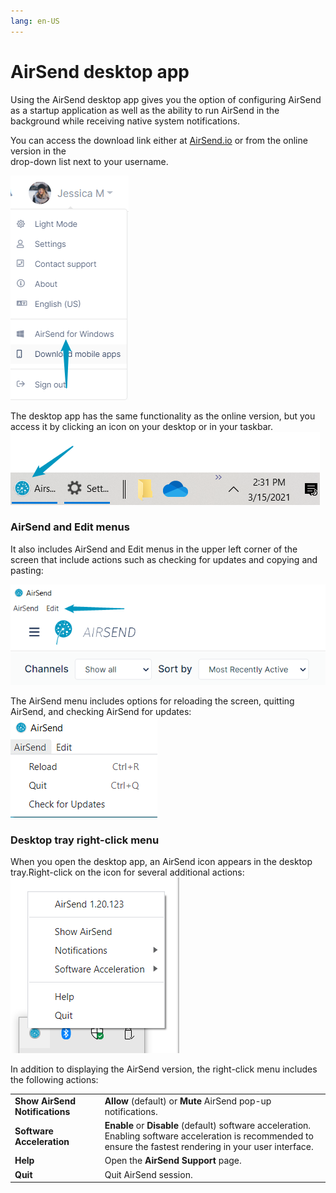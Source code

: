 ```yaml
---
lang: en-US
---
```


# AirSend desktop app

Using the AirSend desktop app gives you the option of configuring AirSend as a startup application as well as the ability to run AirSend in the background while receiving native system notifications.

You can access the download link either at [AirSend.io](https://airsend.io) or from the online version in the  
drop-down list next to your username.

![Desktop App Download Link](../assets/apps/airsend-desktop-app/desktop-app-download-link.png)  
  

The desktop app has the same functionality as the online version, but you access it by clicking an icon on your desktop or in your taskbar.  
![](../assets/apps/airsend-desktop-app/as-icon.png)

### AirSend and Edit menus

It also includes AirSend and Edit menus in the upper left corner of the screen that include actions such as checking for updates and copying and pasting:  
  
![](../assets/apps/airsend-desktop-app/as-desktop-options.png)  
  
The AirSend menu includes options for reloading the screen, quitting AirSend, and checking AirSend for updates:  
![AirSend Menu](../assets/apps/airsend-desktop-app/air-send-menu.png)  
  

### Desktop tray right-click menu 

When you open the desktop app, an AirSend icon appears in the desktop tray.Right-click on the icon for several additional actions:  
![AirSend Icon Right-click menu](../assets/apps/airsend-desktop-app/air-send-icon-right-click-menu.png)  
  
In addition to displaying the AirSend version, the right-click menu includes the following actions:

<table><colgroup><col><col></colgroup><tbody><tr><td><strong>Show AirSend Notifications</strong></td><td><strong>Allow </strong>(default) or <strong>Mute</strong> AirSend pop-up notifications.</td></tr><tr><td><strong>Software Acceleration</strong></td><td><strong>Enable</strong>&nbsp;or <strong>Disable </strong>(default)&nbsp;software acceleration.<br>Enabling software acceleration is recommended to ensure the fastest rendering in your user interface.</td></tr><tr><td><strong>Help</strong></td><td>Open the&nbsp;<strong>AirSend Support</strong> page.</td></tr><tr><td><strong>Quit</strong></td><td>Quit AirSend session.</td></tr></tbody></table>